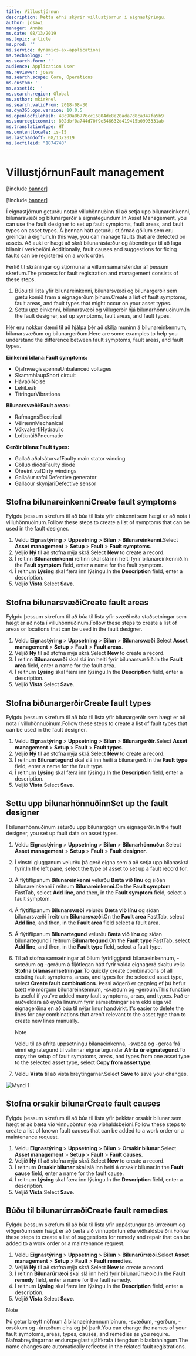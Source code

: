 ```yaml
---
title: Villustjórnun
description: Þetta efni skýrir villustjórnun í eignastýringu.
author: josaw1
manager: AnnBe
ms.date: 08/13/2019
ms.topic: article
ms.prod: ''
ms.service: dynamics-ax-applications
ms.technology: ''
ms.search.form: ''
audience: Application User
ms.reviewer: josaw
ms.search.scope: Core, Operations
ms.custom: ''
ms.assetid: ''
ms.search.region: Global
ms.author: mkirknel
ms.search.validFrom: 2018-08-30
ms.dyn365.ops.version: 10.0.5
ms.openlocfilehash: 48c90a8b776cc16804de8e20ada7d8ca347fa5b9
ms.sourcegitcommit: 802dbf0a744d70f9e546632d419415b0993331ab
ms.translationtype: HT
ms.contentlocale: is-IS
ms.lasthandoff: 08/13/2019
ms.locfileid: "1874740"
---
```

# <a name="fault-management"></a><span data-ttu-id="88330-103">Villustjórnun</span><span class="sxs-lookup"><span data-stu-id="88330-103">Fault management</span></span>

[!include [banner](../../includes/banner.md)]

[!include [banner](../../includes/preview-banner.md)]

<span data-ttu-id="88330-104">Í eignastjórnun geturðu notað villuhönnuðinn til að setja upp bilunareinkenni, bilunarsvæði og bilunargerðir á eignategundum.</span><span class="sxs-lookup"><span data-stu-id="88330-104">In Asset Management, you can use the fault designer to set up fault symptoms, fault areas, and fault types on asset types.</span></span> <span data-ttu-id="88330-105">Á þennan hátt geturðu stjórnað göllum sem eru greindar á eignum.</span><span class="sxs-lookup"><span data-stu-id="88330-105">In this way, you can manage faults that are detected on assets.</span></span> <span data-ttu-id="88330-106">Að auki er hægt að skrá bilunarástæður og ábendingar til að laga bilanir í verkbeiðni.</span><span class="sxs-lookup"><span data-stu-id="88330-106">Additionally, fault causes and suggestions for fixing faults can be registered on a work order.</span></span>

<span data-ttu-id="88330-107">Ferlið til skráningar og stjórnunar á villum samanstendur af þessum skrefum.</span><span class="sxs-lookup"><span data-stu-id="88330-107">The process for fault registration and management consists of these steps.</span></span>

1. <span data-ttu-id="88330-108">Búðu til lista yfir bilunareinkenni, bilunarsvæði og bilunargerðir sem gætu komið fram á eignagerðum þínum.</span><span class="sxs-lookup"><span data-stu-id="88330-108">Create a list of fault symptoms, fault areas, and fault types that might occur on your asset types.</span></span>
2. <span data-ttu-id="88330-109">Settu upp einkenni, bilunarsvæði og villugerðir hjá bilunarhönnuðinum.</span><span class="sxs-lookup"><span data-stu-id="88330-109">In the fault designer, set up symptoms, fault areas, and fault types.</span></span>

<span data-ttu-id="88330-110">Hér eru nokkur dæmi til að hjálpa þér að skilja muninn á bilunareinkennum, bilunarsvæðum og bilunargerðum.</span><span class="sxs-lookup"><span data-stu-id="88330-110">Here are some examples to help you understand the difference between fault symptoms, fault areas, and fault types.</span></span>

<span data-ttu-id="88330-111">**Einkenni bilana:**</span><span class="sxs-lookup"><span data-stu-id="88330-111">**Fault symptoms:**</span></span>

- <span data-ttu-id="88330-112">Ójafnvægisspenna</span><span class="sxs-lookup"><span data-stu-id="88330-112">Unbalanced voltages</span></span>
- <span data-ttu-id="88330-113">Skammhlaup</span><span class="sxs-lookup"><span data-stu-id="88330-113">Short circuit</span></span>
- <span data-ttu-id="88330-114">Hávaði</span><span class="sxs-lookup"><span data-stu-id="88330-114">Noise</span></span>
- <span data-ttu-id="88330-115">Leki</span><span class="sxs-lookup"><span data-stu-id="88330-115">Leak</span></span>
- <span data-ttu-id="88330-116">Titringur</span><span class="sxs-lookup"><span data-stu-id="88330-116">Vibrations</span></span>

<span data-ttu-id="88330-117">**Bilunarsvæði:**</span><span class="sxs-lookup"><span data-stu-id="88330-117">**Fault areas:**</span></span>

- <span data-ttu-id="88330-118">Rafmagns</span><span class="sxs-lookup"><span data-stu-id="88330-118">Electrical</span></span>
- <span data-ttu-id="88330-119">Vélrænn</span><span class="sxs-lookup"><span data-stu-id="88330-119">Mechanical</span></span>
- <span data-ttu-id="88330-120">Vökvakerfi</span><span class="sxs-lookup"><span data-stu-id="88330-120">Hydraulic</span></span>
- <span data-ttu-id="88330-121">Loftknúið</span><span class="sxs-lookup"><span data-stu-id="88330-121">Pneumatic</span></span>

<span data-ttu-id="88330-122">**Gerðir bilana:**</span><span class="sxs-lookup"><span data-stu-id="88330-122">**Fault types:**</span></span>

- <span data-ttu-id="88330-123">Gallað aðalsáturvaf</span><span class="sxs-lookup"><span data-stu-id="88330-123">Faulty main stator winding</span></span>
- <span data-ttu-id="88330-124">Gölluð díóða</span><span class="sxs-lookup"><span data-stu-id="88330-124">Faulty diode</span></span>
- <span data-ttu-id="88330-125">Óhreint vaf</span><span class="sxs-lookup"><span data-stu-id="88330-125">Dirty windings</span></span>
- <span data-ttu-id="88330-126">Gallaður rafall</span><span class="sxs-lookup"><span data-stu-id="88330-126">Defective generator</span></span>
- <span data-ttu-id="88330-127">Gallaður skynjari</span><span class="sxs-lookup"><span data-stu-id="88330-127">Defective sensor</span></span>

## <a name="create-fault-symptoms"></a><span data-ttu-id="88330-128">Stofna bilunareinkenni</span><span class="sxs-lookup"><span data-stu-id="88330-128">Create fault symptoms</span></span>

<span data-ttu-id="88330-129">Fylgdu þessum skrefum til að búa til lista yfir einkenni sem hægt er að nota í villuhönnuðinum.</span><span class="sxs-lookup"><span data-stu-id="88330-129">Follow these steps to create a list of symptoms that can be used in the fault designer.</span></span>

1. <span data-ttu-id="88330-130">Veldu **Eignastýring** \> **Uppsetning** \> **Bilun** \> **Bilunareinkenni**.</span><span class="sxs-lookup"><span data-stu-id="88330-130">Select **Asset management** \> **Setup** \> **Fault** \> **Fault symptoms**.</span></span>
2. <span data-ttu-id="88330-131">Veljið **Ný** til að stofna nýja skrá.</span><span class="sxs-lookup"><span data-stu-id="88330-131">Select **New** to create a record.</span></span>
3. <span data-ttu-id="88330-132">Í reitinn **Bilunareinkenni** reitinn skal slá inn heiti fyrir bilunareinkennið.</span><span class="sxs-lookup"><span data-stu-id="88330-132">In the **Fault symptom** field, enter a name for the fault symptom.</span></span>
4. <span data-ttu-id="88330-133">Í reitnum **Lýsing** skal færa inn lýsingu.</span><span class="sxs-lookup"><span data-stu-id="88330-133">In the **Description** field, enter a description.</span></span>
5. <span data-ttu-id="88330-134">Veljið **Vista**.</span><span class="sxs-lookup"><span data-stu-id="88330-134">Select **Save**.</span></span>

## <a name="create-fault-areas"></a><span data-ttu-id="88330-135">Stofna bilunarsvæði</span><span class="sxs-lookup"><span data-stu-id="88330-135">Create fault areas</span></span>

<span data-ttu-id="88330-136">Fylgdu þessum skrefum til að búa til lista yfir svæði eða staðsetningar sem hægt er að nota í villuhönnuðinum.</span><span class="sxs-lookup"><span data-stu-id="88330-136">Follow these steps to create a list of areas or locations that can be used in the fault designer.</span></span>

1. <span data-ttu-id="88330-137">Veldu **Eignastýring** \> **Uppsetning** \> **Bilun** \> **Bilunarsvæði**.</span><span class="sxs-lookup"><span data-stu-id="88330-137">Select **Asset management** \> **Setup** \> **Fault** \> **Fault areas**.</span></span>
2. <span data-ttu-id="88330-138">Veljið **Ný** til að stofna nýja skrá.</span><span class="sxs-lookup"><span data-stu-id="88330-138">Select **New** to create a record.</span></span>
3. <span data-ttu-id="88330-139">Í reitinn **Bilunarsvæði** skal slá inn heiti fyrir bilunarsvæðið.</span><span class="sxs-lookup"><span data-stu-id="88330-139">In the **Fault area** field, enter a name for the fault area.</span></span>
4. <span data-ttu-id="88330-140">Í reitnum **Lýsing** skal færa inn lýsingu.</span><span class="sxs-lookup"><span data-stu-id="88330-140">In the **Description** field, enter a description.</span></span>
5. <span data-ttu-id="88330-141">Veljið **Vista**.</span><span class="sxs-lookup"><span data-stu-id="88330-141">Select **Save**.</span></span>

## <a name="create-fault-types"></a><span data-ttu-id="88330-142">Stofna biðunargerðir</span><span class="sxs-lookup"><span data-stu-id="88330-142">Create fault types</span></span>

<span data-ttu-id="88330-143">Fylgdu þessum skrefum til að búa til lista yfir bilunargerðir sem hægt er að nota í villuhönnuðinum.</span><span class="sxs-lookup"><span data-stu-id="88330-143">Follow these steps to create a list of fault types that can be used in the fault designer.</span></span>

1. <span data-ttu-id="88330-144">Veldu **Eignastýring** \> **Uppsetning** \> **Bilun** \> **Bilunargerðir**.</span><span class="sxs-lookup"><span data-stu-id="88330-144">Select **Asset management** \> **Setup** \> **Fault** \> **Fault types**.</span></span>
2. <span data-ttu-id="88330-145">Veljið **Ný** til að stofna nýja skrá.</span><span class="sxs-lookup"><span data-stu-id="88330-145">Select **New** to create a record.</span></span>
3. <span data-ttu-id="88330-146">Í reitnum **Bilunartegund** skal slá inn heiti á bilunargerð.</span><span class="sxs-lookup"><span data-stu-id="88330-146">In the **Fault type** field, enter a name for the fault type.</span></span>
4. <span data-ttu-id="88330-147">Í reitnum **Lýsing** skal færa inn lýsingu.</span><span class="sxs-lookup"><span data-stu-id="88330-147">In the **Description** field, enter a description.</span></span>
5. <span data-ttu-id="88330-148">Veljið **Vista**.</span><span class="sxs-lookup"><span data-stu-id="88330-148">Select **Save**.</span></span>

## <a name="set-up-the-fault-designer"></a><span data-ttu-id="88330-149">Settu upp bilunarhönnuðinn</span><span class="sxs-lookup"><span data-stu-id="88330-149">Set up the fault designer</span></span>

<span data-ttu-id="88330-150">Í bilunarhönnuðinum seturðu upp bilunargögn um eignagerðir.</span><span class="sxs-lookup"><span data-stu-id="88330-150">In the fault designer, you set up fault data on asset types.</span></span>

1. <span data-ttu-id="88330-151">Veldu **Eignastýring** \> **Uppsetning** \> **Bilun** \> **Bilunarhönnuður**.</span><span class="sxs-lookup"><span data-stu-id="88330-151">Select **Asset management** \> **Setup** \> **Fault** \> **Fault designer**.</span></span>
2. <span data-ttu-id="88330-152">Í vinstri glugganum velurðu þá gerð eigna sem á að setja upp bilanaskrá fyrir.</span><span class="sxs-lookup"><span data-stu-id="88330-152">In the left pane, select the type of asset to set up a fault record for.</span></span>
3. <span data-ttu-id="88330-153">Á flýtiflipanum **Bilunareinkenni** velurðu **Bæta við línu** og síðan bilunareinkenni í reitnum **Bilunareinkenni**.</span><span class="sxs-lookup"><span data-stu-id="88330-153">On the **Fault symptom** FastTab, select **Add line**, and then, in the **Fault symptom** field, select a fault symptom.</span></span>
4. <span data-ttu-id="88330-154">Á flýtiflipanum **Bilunarsvæði** velurðu **Bæta við línu** og síðan bilunarsvæði í reitnum **Bilunarsvæði**.</span><span class="sxs-lookup"><span data-stu-id="88330-154">On the **Fault area** FastTab, select **Add line**, and then, in the **Fault area** field select a fault area.</span></span>
5. <span data-ttu-id="88330-155">Á flýtiflipanum **Bilunartegund** velurðu **Bæta við línu** og síðan bilunartegund í reitnum **Bilunartegund**.</span><span class="sxs-lookup"><span data-stu-id="88330-155">On the **Fault type** FastTab, select **Add line**, and then, in the **Fault type** field, select a fault type.</span></span>
6. <span data-ttu-id="88330-156">Til að stofna samsetningar af öllum fyrirliggjandi bilanaeinkennum, -svæðum og -gerðum á fljótlegan hátt fyrir valda eignagerð skaltu velja **Stofna bilanasamsetningar**.</span><span class="sxs-lookup"><span data-stu-id="88330-156">To quickly create combinations of all existing fault symptoms, areas, and types for the selected asset type, select **Create fault combinations**.</span></span> <span data-ttu-id="88330-157">Þessi aðgerð er gagnleg ef þú hefur bætt við mörgum bilunareinkennum, -svæðum og -gerðum.</span><span class="sxs-lookup"><span data-stu-id="88330-157">This function is useful if you've added many fault symptoms, areas, and types.</span></span> <span data-ttu-id="88330-158">Það er auðveldara að eyða línunum fyrir samsetningar sem ekki eiga við eignagerðina en að búa til nýjar línur handvirkt.</span><span class="sxs-lookup"><span data-stu-id="88330-158">It's easier to delete the lines for any combinations that aren't relevant to the asset type than to create new lines manually.</span></span>

    > [!NOTE]
    > <span data-ttu-id="88330-159">Veldu til að afrita uppsetningu bilanaeinkenna, -svæða og -gerða frá einni eignategund til valinnar eignartegundar **Afrita úr eignategund**.</span><span class="sxs-lookup"><span data-stu-id="88330-159">To copy the setup of fault symptoms, areas, and types from one asset type to the selected asset type, select **Copy from asset type**.</span></span>

7. <span data-ttu-id="88330-160">Veldu **Vista** til að vista breytingarnar.</span><span class="sxs-lookup"><span data-stu-id="88330-160">Select **Save** to save your changes.</span></span>

![Mynd 1](media/21-setup-for-work-orders.png)

## <a name="create-fault-causes"></a><span data-ttu-id="88330-162">Stofna orsakir bilunar</span><span class="sxs-lookup"><span data-stu-id="88330-162">Create fault causes</span></span>

<span data-ttu-id="88330-163">Fylgdu þessum skrefum til að búa til lista yfir þekktar orsakir bilunar sem hægt er að bæta við vinnupöntun eða viðhaldsbeiðni.</span><span class="sxs-lookup"><span data-stu-id="88330-163">Follow these steps to create a list of known fault causes that can be added to a work order or a maintenance request.</span></span>

1. <span data-ttu-id="88330-164">Veldu **Eignastýring** \> **Uppsetning** \> **Bilun** \> **Orsakir bilunar**.</span><span class="sxs-lookup"><span data-stu-id="88330-164">Select **Asset management** \> **Setup** \> **Fault** \> **Fault causes**.</span></span>
2. <span data-ttu-id="88330-165">Veljið **Ný** til að stofna nýja skrá.</span><span class="sxs-lookup"><span data-stu-id="88330-165">Select **New** to create a record.</span></span>
3. <span data-ttu-id="88330-166">Í reitnum **Orsakir bilunar** skal slá inn heiti á orsakir bilunar.</span><span class="sxs-lookup"><span data-stu-id="88330-166">In the **Fault cause** field, enter a name for the fault cause.</span></span>
4. <span data-ttu-id="88330-167">Í reitnum **Lýsing** skal færa inn lýsingu.</span><span class="sxs-lookup"><span data-stu-id="88330-167">In the **Description** field, enter a description.</span></span>
5. <span data-ttu-id="88330-168">Veljið **Vista**.</span><span class="sxs-lookup"><span data-stu-id="88330-168">Select **Save**.</span></span>

## <a name="create-fault-remedies"></a><span data-ttu-id="88330-169">Búðu til bilunarúrræði</span><span class="sxs-lookup"><span data-stu-id="88330-169">Create fault remedies</span></span>

<span data-ttu-id="88330-170">Fylgdu þessum skrefum til að búa til lista yfir uppástungur að úrræðum og viðgerðum sem hægt er að bæta við vinnupöntun eða viðhaldsbeiðni.</span><span class="sxs-lookup"><span data-stu-id="88330-170">Follow these steps to create a list of suggestions for remedy and repair that can be added to a work order or a maintenance request.</span></span>

1. <span data-ttu-id="88330-171">Veldu **Eignastýring** \> **Uppsetning** \> **Bilun** \> **Bilunarúrræði**.</span><span class="sxs-lookup"><span data-stu-id="88330-171">Select **Asset management** \> **Setup** \> **Fault** \> **Fault remedies**.</span></span>
2. <span data-ttu-id="88330-172">Veljið **Ný** til að stofna nýja skrá.</span><span class="sxs-lookup"><span data-stu-id="88330-172">Select **New** to create a record.</span></span>
3. <span data-ttu-id="88330-173">Í reitinn **Bilunarúrræði** skal slá inn heiti fyrir bilunarúrræðið.</span><span class="sxs-lookup"><span data-stu-id="88330-173">In the **Fault remedy** field, enter a name for the fault remedy.</span></span>
4. <span data-ttu-id="88330-174">Í reitnum **Lýsing** skal færa inn lýsingu.</span><span class="sxs-lookup"><span data-stu-id="88330-174">In the **Description** field, enter a description.</span></span>
5. <span data-ttu-id="88330-175">Veljið **Vista**.</span><span class="sxs-lookup"><span data-stu-id="88330-175">Select **Save**.</span></span>

> [!NOTE]
> <span data-ttu-id="88330-176">Þú getur breytt nöfnum á bilanaeinkennum þínum, -svæðum, -gerðum, -orsökum og -úrræðum eins og þú þarft.</span><span class="sxs-lookup"><span data-stu-id="88330-176">You can change the names of your fault symptoms, areas, types, causes, and remedies as you require.</span></span> <span data-ttu-id="88330-177">Nafnabreytingarnar endurspeglast sjálfkrafa í tengdum bilaskráningum.</span><span class="sxs-lookup"><span data-stu-id="88330-177">The name changes are automatically reflected in the related fault registrations.</span></span>
